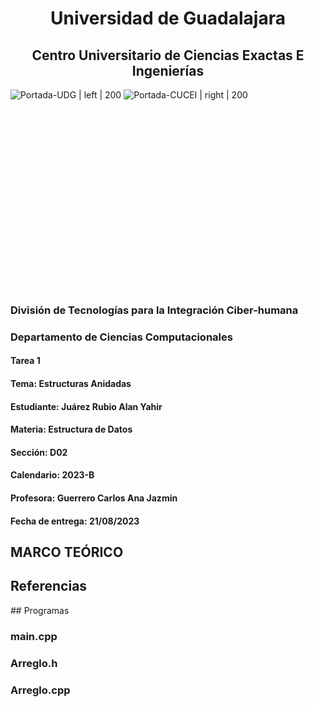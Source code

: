 # <center>Universidad de Guadalajara</center>

## <center>Centro Universitario de Ciencias Exactas E Ingenierías</center>



![Portada-UDG | left | 200](../../Attachments/Images/Portada-UDG.jpeg) ![Portada-CUCEI | right | 200](../../../Attachments/Images/Portada-CUCEI.jpeg)
 
<br> <br> <br> <br> <br><br> <br><br><br><br><br><br><br><br><br><br><br>

### División de Tecnologías para la Integración Ciber-humana

### Departamento de Ciencias Computacionales

#### Tarea 1

#### Tema: Estructuras Anidadas

#### Estudiante: Juárez Rubio Alan Yahir

#### Materia: Estructura de Datos

#### Sección: D02

#### Calendario: 2023-B

#### Profesora: Guerrero Carlos Ana Jazmin

#### Fecha de entrega: 21/08/2023

<div style="page-break-after: always;"></div>


## MARCO TEÓRICO

<div style="page-break-after: always;"></div>

## Referencias

<div style="page-break-after: always;"></div>
## Programas

### main.cpp



<div style="page-break-after: always;"></div>

### Arreglo.h


<div style="page-break-after: always;"></div>

### Arreglo.cpp

